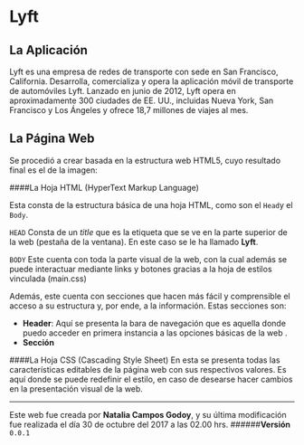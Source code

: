 # Lyft
## La Aplicación
Lyft es una empresa de redes de transporte con sede en San Francisco, California. Desarrolla, comercializa y opera la aplicación móvil de transporte de automóviles Lyft. Lanzado en junio de 2012, Lyft opera en aproximadamente 300 ciudades de EE. UU., incluidas Nueva York, San Francisco y Los Ángeles y ofrece 18,7 millones de viajes al mes.


## La Página Web
Se procedió a crear basada en la estructura web HTML5, cuyo resultado final es el de la imagen:

####La Hoja HTML (HyperText Markup Language)

Esta consta de la estructura básica de una hoja HTML, como son el `Head`y el `Body`. 

`HEAD` Consta de un *title* que es la etiqueta que se ve en la parte superior de  la web (pestaña de la ventana). En este caso se le ha llamado **Lyft**.


`BODY` Este cuenta con toda la parte visual de la web, con la cual además se puede interactuar mediante links y botones gracias a la hoja de estilos vinculada (main.css)

Además, este cuenta con secciones que hacen más fácil y comprensible el acceso a su estructura y, por ende, a la información. Estas secciones son:

* **Header**: Aquí se presenta la bara de navegación que es aquella donde puedo acceder en primera instancia a las opciones básicas de la web .
* **Sección**



####La Hoja CSS (Cascading Style Sheet)
En esta se presenta todas las características editables de la página web con sus respectivos valores. Es aquí donde se puede redefinir el estilo, en caso de desearse hacer cambios en la presentación visual de la web.


******
Este web fue creada por **Natalia Campos Godoy**, y su última modificación fue realizada el día 30 de octubre del 2017 a las 02.00 hrs.
######**Versión** `0.0.1`


